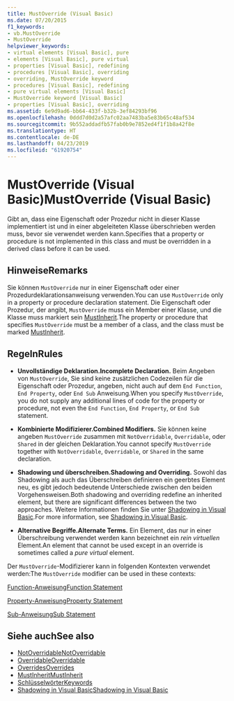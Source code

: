 ```yaml
---
title: MustOverride (Visual Basic)
ms.date: 07/20/2015
f1_keywords:
- vb.MustOverride
- MustOverride
helpviewer_keywords:
- virtual elements [Visual Basic], pure
- elements [Visual Basic], pure virtual
- properties [Visual Basic], redefining
- procedures [Visual Basic], overriding
- overriding, MustOverride keyword
- procedures [Visual Basic], redefining
- pure virtual elements [Visual Basic]
- MustOverride keyword [Visual Basic]
- properties [Visual Basic], overriding
ms.assetid: 6e9d9ad6-bb64-433f-b32b-3ef84293bf96
ms.openlocfilehash: 0ddd7d0d2a57afc02aa7483ba5e83b65c48af534
ms.sourcegitcommit: 9b552addadfb57fab0b9e7852ed4f1f1b8a42f8e
ms.translationtype: HT
ms.contentlocale: de-DE
ms.lasthandoff: 04/23/2019
ms.locfileid: "61920754"
---
```

# <a name="mustoverride-visual-basic"></a><span data-ttu-id="083a5-102">MustOverride (Visual Basic)</span><span class="sxs-lookup"><span data-stu-id="083a5-102">MustOverride (Visual Basic)</span></span>
<span data-ttu-id="083a5-103">Gibt an, dass eine Eigenschaft oder Prozedur nicht in dieser Klasse implementiert ist und in einer abgeleiteten Klasse überschrieben werden muss, bevor sie verwendet werden kann.</span><span class="sxs-lookup"><span data-stu-id="083a5-103">Specifies that a property or procedure is not implemented in this class and must be overridden in a derived class before it can be used.</span></span>  
  
## <a name="remarks"></a><span data-ttu-id="083a5-104">Hinweise</span><span class="sxs-lookup"><span data-stu-id="083a5-104">Remarks</span></span>  
 <span data-ttu-id="083a5-105">Sie können `MustOverride` nur in einer Eigenschaft oder einer Prozedurdeklarationsanweisung verwenden.</span><span class="sxs-lookup"><span data-stu-id="083a5-105">You can use `MustOverride` only in a property or procedure declaration statement.</span></span> <span data-ttu-id="083a5-106">Die Eigenschaft oder Prozedur, der angibt, `MustOverride` muss ein Member einer Klasse, und die Klasse muss markiert sein [MustInherit](../../../visual-basic/language-reference/modifiers/mustinherit.md).</span><span class="sxs-lookup"><span data-stu-id="083a5-106">The property or procedure that specifies `MustOverride` must be a member of a class, and the class must be marked [MustInherit](../../../visual-basic/language-reference/modifiers/mustinherit.md).</span></span>  
  
## <a name="rules"></a><span data-ttu-id="083a5-107">Regeln</span><span class="sxs-lookup"><span data-stu-id="083a5-107">Rules</span></span>  
  
- <span data-ttu-id="083a5-108">**Unvollständige Deklaration.**</span><span class="sxs-lookup"><span data-stu-id="083a5-108">**Incomplete Declaration.**</span></span> <span data-ttu-id="083a5-109">Beim Angeben von `MustOverride`, Sie sind keine zusätzlichen Codezeilen für die Eigenschaft oder Prozedur, angeben, nicht auch auf dem `End Function`, `End Property`, oder `End Sub` Anweisung.</span><span class="sxs-lookup"><span data-stu-id="083a5-109">When you specify `MustOverride`, you do not supply any additional lines of code for the property or procedure, not even the `End Function`, `End Property`, or `End Sub` statement.</span></span>  
  
- <span data-ttu-id="083a5-110">**Kombinierte Modifizierer.**</span><span class="sxs-lookup"><span data-stu-id="083a5-110">**Combined Modifiers.**</span></span> <span data-ttu-id="083a5-111">Sie können keine angeben `MustOverride` zusammen mit `NotOverridable`, `Overridable`, oder `Shared` in der gleichen Deklaration.</span><span class="sxs-lookup"><span data-stu-id="083a5-111">You cannot specify `MustOverride` together with `NotOverridable`, `Overridable`, or `Shared` in the same declaration.</span></span>  
  
- <span data-ttu-id="083a5-112">**Shadowing und überschreiben.**</span><span class="sxs-lookup"><span data-stu-id="083a5-112">**Shadowing and Overriding.**</span></span> <span data-ttu-id="083a5-113">Sowohl das Shadowing als auch das Überschreiben definieren ein geerbtes Element neu, es gibt jedoch bedeutende Unterschiede zwischen den beiden Vorgehensweisen.</span><span class="sxs-lookup"><span data-stu-id="083a5-113">Both shadowing and overriding redefine an inherited element, but there are significant differences between the two approaches.</span></span> <span data-ttu-id="083a5-114">Weitere Informationen finden Sie unter [Shadowing in Visual Basic](../../../visual-basic/programming-guide/language-features/declared-elements/shadowing.md).</span><span class="sxs-lookup"><span data-stu-id="083a5-114">For more information, see [Shadowing in Visual Basic](../../../visual-basic/programming-guide/language-features/declared-elements/shadowing.md).</span></span>  
  
- <span data-ttu-id="083a5-115">**Alternative Begriffe.**</span><span class="sxs-lookup"><span data-stu-id="083a5-115">**Alternate Terms.**</span></span> <span data-ttu-id="083a5-116">Ein Element, das nur in einer Überschreibung verwendet werden kann bezeichnet ein *rein virtuellen* Element.</span><span class="sxs-lookup"><span data-stu-id="083a5-116">An element that cannot be used except in an override is sometimes called a *pure virtual* element.</span></span>  
  
 <span data-ttu-id="083a5-117">Der `MustOverride`-Modifizierer kann in folgenden Kontexten verwendet werden:</span><span class="sxs-lookup"><span data-stu-id="083a5-117">The `MustOverride` modifier can be used in these contexts:</span></span>  
  
 [<span data-ttu-id="083a5-118">Function-Anweisung</span><span class="sxs-lookup"><span data-stu-id="083a5-118">Function Statement</span></span>](../../../visual-basic/language-reference/statements/function-statement.md)  
  
 [<span data-ttu-id="083a5-119">Property-Anweisung</span><span class="sxs-lookup"><span data-stu-id="083a5-119">Property Statement</span></span>](../../../visual-basic/language-reference/statements/property-statement.md)  
  
 [<span data-ttu-id="083a5-120">Sub-Anweisung</span><span class="sxs-lookup"><span data-stu-id="083a5-120">Sub Statement</span></span>](../../../visual-basic/language-reference/statements/sub-statement.md)  
  
## <a name="see-also"></a><span data-ttu-id="083a5-121">Siehe auch</span><span class="sxs-lookup"><span data-stu-id="083a5-121">See also</span></span>

- [<span data-ttu-id="083a5-122">NotOverridable</span><span class="sxs-lookup"><span data-stu-id="083a5-122">NotOverridable</span></span>](../../../visual-basic/language-reference/modifiers/notoverridable.md)
- [<span data-ttu-id="083a5-123">Overridable</span><span class="sxs-lookup"><span data-stu-id="083a5-123">Overridable</span></span>](../../../visual-basic/language-reference/modifiers/overridable.md)
- [<span data-ttu-id="083a5-124">Overrides</span><span class="sxs-lookup"><span data-stu-id="083a5-124">Overrides</span></span>](../../../visual-basic/language-reference/modifiers/overrides.md)
- [<span data-ttu-id="083a5-125">MustInherit</span><span class="sxs-lookup"><span data-stu-id="083a5-125">MustInherit</span></span>](../../../visual-basic/language-reference/modifiers/mustinherit.md)
- [<span data-ttu-id="083a5-126">Schlüsselwörter</span><span class="sxs-lookup"><span data-stu-id="083a5-126">Keywords</span></span>](../../../visual-basic/language-reference/keywords/index.md)
- [<span data-ttu-id="083a5-127">Shadowing in Visual Basic</span><span class="sxs-lookup"><span data-stu-id="083a5-127">Shadowing in Visual Basic</span></span>](../../../visual-basic/programming-guide/language-features/declared-elements/shadowing.md)
